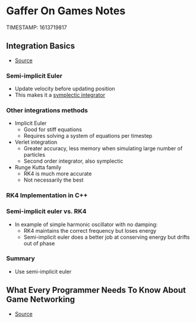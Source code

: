 # Gaffer On Games Notes
TIMESTAMP: 1613719817

## Integration Basics

- [Source](https://gafferongames.com/post/integration_basics/)

### Semi-implicit Euler

- Update velocity before updating position
- This makes it a [symplectic integrator](https://en.wikipedia.org/wiki/Symplectic_integrator)

### Other integrations methods

- Implicit Euler
  - Good for stiff equations
  - Requires solving a system of equations per timestep
- Verlet integration
  - Greater accuracy, less memory when simulating large number of particles
  - Second order integrator, also symplectic
- Runge Kutta family
  - RK4 is much more accurate
  - Not necessarily the best

### RK4 Implementation in C++

### Semi-implicit euler vs. RK4

- In example of simple harmonic oscillator with no damping:
  - RK4 maintains the correct frequency but loses energy
  - Semi-implicit euler does a better job at conserving energy but drifts out of phase

### Summary

- Use semi-implicit euler

## What Every Programmer Needs To Know About Game Networking

- [Source](https://gafferongames.com/post/what_every_programmer_needs_to_know_about_game_networking/)
